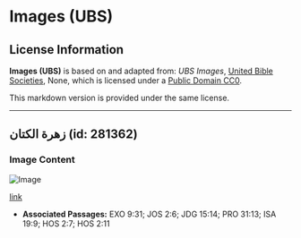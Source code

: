 # Images (UBS)

## License Information

**Images (UBS)** is based on and adapted from: _UBS Images_, [United Bible Societies](https://unitedbiblesocieties.org/), None, which is licensed under a [Public Domain CC0](https://creativecommons.org/public-domain/cc0/).

This markdown version is provided under the same license.



--------------------------------

## زهرة الكتان (id: 281362)

### Image Content

![Image](https://cdn.aquifer.bible/aquifer-content/resources/Media/WEB-0234_flax_flower.jpg)

[link](https://cdn.aquifer.bible/aquifer-content/resources/Media/WEB-0234_flax_flower.jpg)

* **Associated Passages:** EXO 9:31; JOS 2:6; JDG 15:14; PRO 31:13; ISA 19:9; HOS 2:7; HOS 2:11

